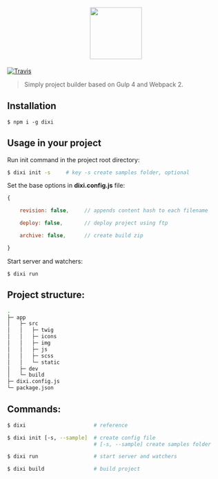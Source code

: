 <h1 align="center">
    <img width="120" height="120" src="https://grigorys.me/images/dixi.png">
</h1>

[![Travis](https://img.shields.io/travis/rust-lang/rust/master.svg?style=flat-square)](https://travis-ci.org/Grigory90/dixi)

> Simply project builder based on Gulp 4 and Webpack 2.

## Installation

```
$ npm i -g dixi
```

## Usage in your project

Run init command in the project root directory:

``` bash
$ dixi init -s     # key -s create samples folder, optional
```

Set the base options in **dixi.config.js** file:

``` javascript
{

    revision: false,     // appends content hash to each filename

    deploy: false,       // deploy project using ftp

    archive: false,      // create build zip

}
```

Start server and watchers:

```
$ dixi run
```

## Project structure:

``` bash
.
├─ app                   
│   ├─ src
│   │   ├─ twig
│   │   ├─ icons
│   │   ├─ img
│   │   ├─ js
│   │   ├─ scss
│   │   └─ static
│   ├─ dev          
│   └─ build
├─ dixi.config.js
└─ package.json
```

## Commands:

``` bash
$ dixi                      # reference

$ dixi init [-s, --sample]  # create config file
                            # [-s, --sample] create samples folder

$ dixi run                  # start server and watchers

$ dixi build                # build project
```
